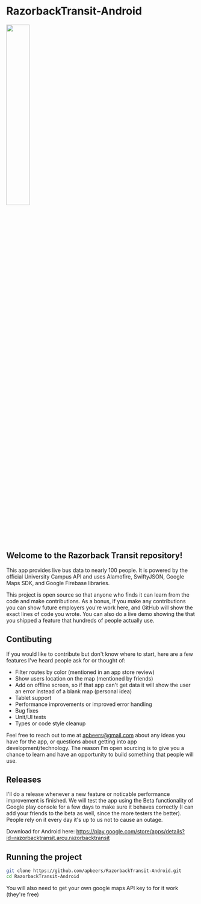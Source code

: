 # RazorbackTransit-Android

<img src="https://storage.googleapis.com/razorback-transit-assets/FeatureGraphic.png" width="35%">

## Welcome to the Razorback Transit repository!

This app provides live bus data to nearly 100 people. It is powered by the official University Campus API and uses Alamofire, SwiftyJSON, Google Maps SDK, and Google Firebase libraries.

This project is open source so that anyone who finds it can learn from the code and make contributions. As a bonus, if you make any contributions you can show future employers you're work here, and GitHub will show the exact lines of code you wrote. You can also do a live demo showing the that you shipped a feature that hundreds of people actually use.

## Contibuting

If you would like to contribute but don't know where to start, here are a few features I've heard people ask for or thought of:

- Filter routes by color (mentioned in an app store review)
- Show users location on the map (mentioned by friends)
- Add on offline screen, so if that app can't get data it will show the user an error instead of a blank map (personal idea)
- Tablet support
- Performance improvements or improved error handling
- Bug fixes
- Unit/UI tests
- Types or code style cleanup

Feel free to reach out to me  at [apbeers@gmail.com](mailto:apbeers@gmail.com) about any ideas you have for the app, or questions about getting into app development/technology. The reason I'm open sourcing is to give you a chance to learn and have an opportunity to build something that people will use.

## Releases

I'll do a release whenever a new feature or noticable performance improvement is finished. We will test the app using the Beta  functionality of Google play console for a few days to make sure it behaves correctly (I can add your friends to the beta as well, since the more testers the better). People rely on it every day it's up to us not to cause an outage.

Download for Android here:
https://play.google.com/store/apps/details?id=razorbacktransit.arcu.razorbacktransit

## Running the project

```bash
git clone https://github.com/apbeers/RazorbackTransit-Android.git
cd RazorbackTransit-Android
```

You will also need to get your own google maps API key to for it work (they're free)
